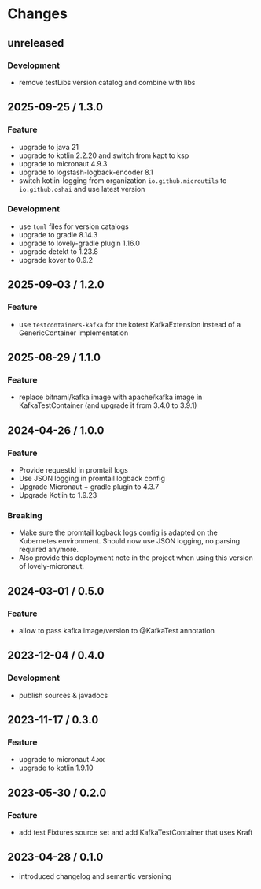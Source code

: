 # Changes

## unreleased

### Development

- remove testLibs version catalog and combine with libs

## 2025-09-25 / 1.3.0

### Feature

- upgrade to java 21
- upgrade to kotlin 2.2.20 and switch from kapt to ksp
- upgrade to micronaut 4.9.3
- upgrade to logstash-logback-encoder 8.1
- switch kotlin-logging from organization `io.github.microutils` to `io.github.oshai` and use latest version

### Development

- use `toml` files for version catalogs
- upgrade to gradle 8.14.3
- upgrade to lovely-gradle plugin 1.16.0
- upgrade detekt to 1.23.8
- upgrade kover to 0.9.2

## 2025-09-03 / 1.2.0

### Feature

- use `testcontainers-kafka` for the kotest KafkaExtension instead of a GenericContainer implementation

## 2025-08-29 / 1.1.0

### Feature

- replace bitnami/kafka image with apache/kafka image in KafkaTestContainer (and upgrade it from 3.4.0 to 3.9.1)

## 2024-04-26 / 1.0.0

### Feature

- Provide requestId in promtail logs
- Use JSON logging in promtail logback config
- Upgrade Micronaut + gradle plugin to 4.3.7
- Upgrade Kotlin to 1.9.23

### Breaking

- Make sure the promtail logback logs config is adapted on the Kubernetes 
  environment. Should now use JSON logging, no parsing required anymore.
- Also provide this deployment note in the project when using this
  version of lovely-micronaut.

## 2024-03-01 / 0.5.0

### Feature

- allow to pass kafka image/version to @KafkaTest annotation

## 2023-12-04 / 0.4.0

### Development

- publish sources & javadocs

## 2023-11-17 / 0.3.0

### Feature

- upgrade to  micronaut 4.xx
- upgrade to kotlin 1.9.10

## 2023-05-30 / 0.2.0

### Feature

- add test Fixtures source set and add KafkaTestContainer that uses Kraft

## 2023-04-28 / 0.1.0

- introduced changelog and semantic versioning
